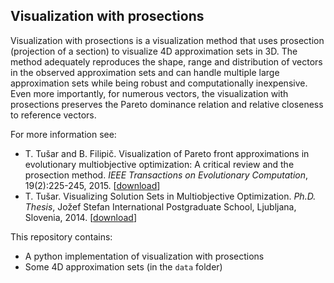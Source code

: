Visualization with prosections
----------
Visualization with prosections is a visualization method that uses prosection (projection of a section) to visualize 4D approximation sets in 3D. The method adequately reproduces the shape, range and distribution of vectors in the observed approximation sets and can handle multiple large approximation sets while being robust and computationally inexpensive. Even more importantly, for numerous vectors, the visualization with prosections preserves the Pareto dominance relation and relative closeness to reference vectors.

For more information see:

- T. Tušar and B. Filipič. Visualization of Pareto front approximations in evolutionary multiobjective optimization: A critical review and the prosection method. *IEEE Transactions on Evolutionary Computation*, 19(2):225-245, 2015. [[download](http://ieeexplore.ieee.org/stamp/stamp.jsp?tp=&arnumber=6777535)]
- T. Tušar. Visualizing Solution Sets in Multiobjective Optimization. *Ph.D. Thesis*, Jožef Stefan International Postgraduate School, Ljubljana, Slovenia, 2014. [[download](http://dis.ijs.si/tea/Publications/Tusar14phd.pdf)]

This repository contains:

- A python implementation of visualization with prosections 
- Some 4D approximation sets (in the `data` folder)

